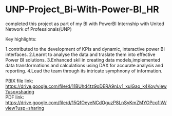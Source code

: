 # UNP-Project_Bi-With-Power-BI_HR

completed this project as part of my BI with PowerBI Internship with United Network of Professionals(UNP)

Key highlights:

1.contributed to the development of KPIs and dynamic, interactive power BI interfaces.
2.Learnt to analyse the data and traslate them into effective Power BI solutions.
3.Enhanced skil in creating data models,implemented data transformations and calculations using DAX for accurate analysis and reporting.
4.Lead the team through its intricate symphnony of information.

PBIX file link: https://drive.google.com/file/d/11BUhd4tz9oDERA9nLv1_xulGao_k4Koy/view?usp=sharing          
PDF link: https://drive.google.com/file/d/15QfOeyeNCdOguzP8LnSyKmZMYOPco1IW/view?usp=sharing

